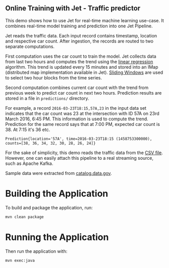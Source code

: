 ## Online Training with Jet - Traffic predictor

This demo shows how to use Jet for real-time machine learning use-case. It combines real-time model training and prediction into one Jet Pipeline.

Jet reads the traffic data. Each input record contains timestamp, location and respective car count. After ingestion, the records are routed to two separate computations.

First computation uses the car count to train the model. Jet collects data from last two hours and computes the trend using the [linear regression](https://en.wikipedia.org/wiki/Linear_regression) algorithm. This trend is updated every 15 minutes and stored into an IMap (distributed map implementation available in Jet). [Sliding Windows](http://docs.hazelcast.org/docs/jet/0.5.1/manual/Work_with_Jet/Infinite_Stream_Processing.html#page_Windowing) are used to select two hour blocks from the time series. 

Second computation combines current car count with the trend from previous week to predict car count in next two hours. Prediction results are stored in a file in `predictions/` directory.

For example, a record `2016-03-23T18:15,57A,23` in the input data set indicates that the car count was 23 at the intersection with ID 57A on 23rd March 2016, 6:45 PM. This information is used to compute the trend. Prediction for the same record says that at 7:00 PM, expected car count is 38. At 7:15 it's 36 etc. 

```
Prediction{location='57A', time=2016-03-23T18:15 (1458753300000), counts=[38, 36, 34, 32, 30, 28, 26, 24]}
```

For the sake of simplicity, this demo reads the traffic data from the [CSV file](https://github.com/hazelcast/hazelcast-jet-demos/blob/master/online-training-traffic-predictor/15-minute-counts-sorted.csv). However, one can easily attach this pipeline to a real streaming source, such as Apache Kafka.  

Sample data were extracted from 
[catalog.data.gov](https://catalog.data.gov/dataset/nys-thruway-origin-and-destination-points-for-all-vehicles-15-minute-intervals-2016-q1).
 

# Building the Application

To build and package the application, run:

```bash
mvn clean package
```

# Running the Application

Then run the application with: 

```bash
mvn exec:java
```
